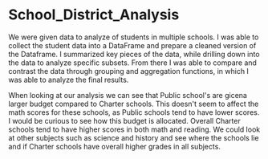 # School_District_Analysis


We were given data to analyze of students in multiple schools. I was able to collect the student data into a DataFrame and prepare a cleaned version of the Dataframe. I summarized key pieces of the data, while drilling down into the data to analyze specific subsets. From there I was able to compare and contrast the data through grouping and aggregation functions, in which I was able to analyze the final results.

When looking at our analysis we can see that Public school's are gicena larger budget compared to Charter schools. This doesn't seem to affect the math scores for these schools, as Public schools tend to have lower scores. I would be curious to see how this budget is allocated. Overall Charter schools tend to have higher scores in both math and reading. We could look at other subjects such as science and history and see where the schools lie and if Charter schools have overall higher grades in all subjects. 
